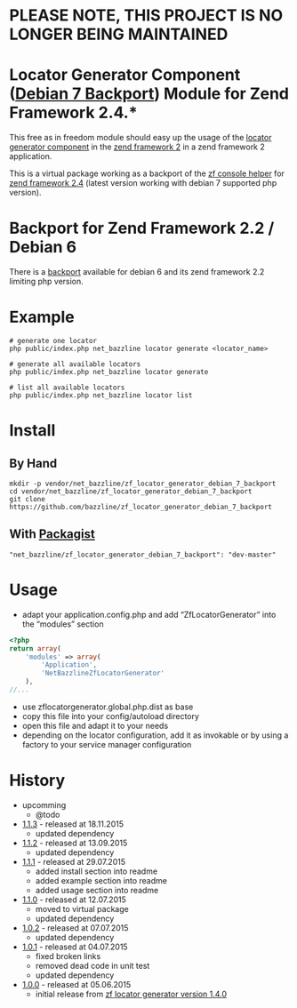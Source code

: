 # PLEASE NOTE, THIS PROJECT IS NO LONGER BEING MAINTAINED

# Locator Generator Component ([Debian 7 Backport](https://github.com/bazzline/zf_locator_generator)) Module for Zend Framework 2.4.*

This free as in freedom module should easy up the usage of the [locator generator component](https://github.com/bazzline/php_component_locator_generator) in the [zend framework 2](http://framework.zend.com/) in a zend framework 2 application.

This is a virtual package working as a backport of the [zf console helper](https://github.com/bazzline/zf_locator_generator) for [zend framework 2.4](http://framework.zend.com/manual/2.4/en/index.html) (latest version working with debian 7 supported php version).

# Backport for Zend Framework 2.2 / Debian 6

There is a [backport](https://github.com/bazzline/zf_locator_generator_debian_6_backport) available for debian 6 and its zend framework 2.2 limiting php version.

# Example

```shell
# generate one locator
php public/index.php net_bazzline locator generate <locator_name>

# generate all available locators
php public/index.php net_bazzline locator generate

# list all available locators
php public/index.php net_bazzline locator list
```

# Install

## By Hand

```
mkdir -p vendor/net_bazzline/zf_locator_generator_debian_7_backport
cd vendor/net_bazzline/zf_locator_generator_debian_7_backport
git clone https://github.com/bazzline/zf_locator_generator_debian_7_backport
```

## With [Packagist](https://packagist.org/packages/net_bazzline/zf_locator_generator_debian_7_backport)

```
"net_bazzline/zf_locator_generator_debian_7_backport": "dev-master"
```

# Usage

* adapt your application.config.php and add “ZfLocatorGenerator” into the “modules” section

```php
<?php
return array(
    'modules' => array(
        'Application',
        'NetBazzlineZfLocatorGenerator'
    ),
//...
```

* use zflocatorgenerator.global.php.dist as base
* copy this file into your config/autoload directory
* open this file and adapt it to your needs
* depending on the locator configuration, add it as invokable or by using a factory to your service manager configuration

# History

* upcomming
    * @todo
* [1.1.3](https://github.com/bazzline/zf_locator_generator_debian_7_backport/tree/1.1.3) - released at 18.11.2015
    * updated dependency
* [1.1.2](https://github.com/bazzline/zf_locator_generator_debian_7_backport/tree/1.1.2) - released at 13.09.2015
    * updated dependency
* [1.1.1](https://github.com/bazzline/zf_locator_generator_debian_7_backport/tree/1.1.1) - released at 29.07.2015
    * added install section into readme
    * added example section into readme
    * added usage section into readme
* [1.1.0](https://github.com/bazzline/zf_locator_generator_debian_7_backport/tree/1.1.0) - released at 12.07.2015
    * moved to virtual package
    * updated dependency
* [1.0.2](https://github.com/bazzline/zf_locator_generator_debian_7_backport/tree/1.0.0) - released at 07.07.2015
    * updated dependency
* [1.0.1](https://github.com/bazzline/zf_locator_generator_debian_7_backport/tree/1.0.0) - released at 04.07.2015
    * fixed broken links
    * removed dead code in unit test
    * updated dependency
* [1.0.0](https://github.com/bazzline/zf_locator_generator_debian_7_backport/tree/1.0.0) - released at 05.06.2015
    * initial release from [zf locator generator version 1.4.0](https://github.com/bazzline/zf_locator_generator/tree/1.4.0)

